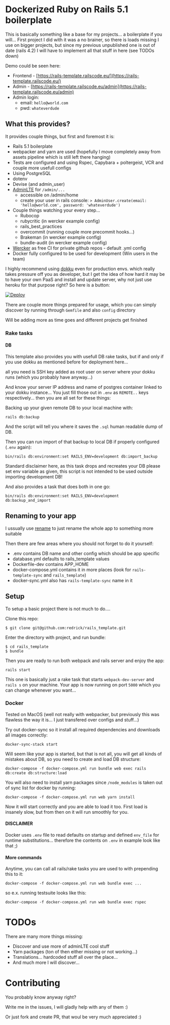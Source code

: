 # Dockerized Ruby on Rails 5.1 boilerplate

This is basically something like a base for my projects... a boilerplate if you will...
First project I did with it was a no brainer, so there is loads missing I use on bigger projects,
but since my previous unpublished one is out of date (rails 4.2) I will have to implement
all that stuff in here (see TODOs down)

Demo could be seen here:

* Frontend - [https://rails-template.railscode.eu/](https://rails-template.railscode.eu/)
* Admin - [https://rails-template.railscode.eu/admin](https://rails-template.railscode.eu/admin)
* Admin login:
  * email: `hello@world.com`
  * pwd: `whateverdude`

## What this provides?

It provides couple things, but first and foremost it is:
* Rails 5.1 boilerplate
* webpacker and yarn are used (hopefully I move completely away from assets
  pipeline which is still left there hanging)
* Tests are configured and using Rspec, Capybara + poltergeist, VCR and couple
  more usefull configs
* Using PostgreSQL
* dotenv
* Devise (and admin_user)
* [AdminLTE](https://adminlte.io/themes/AdminLTE/) for `/admin/...`
  * accessible on /admin/home
  * create your user in rails console: `> AdminUser.create(email: 'hello@world.com', password: 'whateverdude')`
* Couple things watching your every step...
  * Rubocop
  * rubycritic (in wercker example config)
  * rails_best_practices
  * overcommit (running couple more precommit hooks...)
  * Brakeman (in wercker example config)
  * bundle-audit (in wercker example config)
* [Wercker](http://www.wercker.com/) as free CI for private github repos - default .yml config
* Docker fully configured to be used for development (Win users in the team)

I highly recommend using [dokku](https://github.com/dokku/dokku) even for
production envs. which really takes pressure off you as developer, but I get
the idea of how hard it may be to have your own PaaS and install and update
server, why not just use heroku for that purpose right? So here is a button:

[![Deploy](https://www.herokucdn.com/deploy/button.svg)](https://heroku.com/deploy)

There are couple more things prepared for usage, which you can simply discover by running through `Gemfile`
and also `config` directory

Will be adding more as time goes and different projects get finished

### Rake tasks

#### DB

This template also provides you with usefull DB rake tasks, but if and only if
you use dokku as mentioned before for deployment here...

all you need is SSH key added as root user on server where your dokku runs
(which you probably have anyway...)

And know your server IP address and name of postgres container linked to your
dokku instance... You just fill those out in `.env` as `REMOTE..` keys
respectively... then you are all set for these things:

Backing up your given remote DB to your local machine with:

```
rails db:backup
```

And the script will tell you where it saves the `.sql` human readable dump of DB.

Then you can run import of that backup to local DB if properly configured (`.env` again):

```
bin/rails db:environment:set RAILS_ENV=development db:import_backup
```

Standard disclaimer here, as this task drops and recreates your DB please set
env variable as given, this script is not intended to be used outside importing
development DB!

And also provides a task that does both in one go:

```
bin/rails db:environment:set RAILS_ENV=development db:backup_and_import
```

## Renaming to your app

I ussually use [rename](https://github.com/morshedalam/rename) to just rename the whole app to something more suitable

Then there are few areas where you should not forget to do it yourself:

* .env contains DB name and other config which should be app specific
* database.yml defaults to rails_template values
* Dockerfile-dev contains APP_HOME
* docker-compose.yml contains it in more places (look for `rails-template-sync` and `rails_template`)
* docker-sync.yml also has `rails-template-sync` name in it

## Setup

To setup a basic project there is not much to do....

Clone this repo:

```
$ git clone git@github.com:redrick/rails_template.git
```

Enter the directory with project, and run bundle:

```
$ cd rails_template
$ bundle
```

Then you are ready to run both webpack and rails server and enjoy the app:

```
rails start
```

This one is basically just a rake task that starts  `webpack-dev-server` and `rails s` on your machine.
Your app is now running on port `5000` which you can change whenever you
want...

### Docker

Tested on MacOS (well not really with webpacker, but previously this was
flawless the way it is... I just transfered over configs and stuff...)

Try out docker-sync so it install all required dependencies and downloads all images correctly:

```
docker-sync-stack start
```

Will seem like your app is started, but that is not all, you will get all kinds
of mistakes about DB, so you need to create and load DB structure:

```
docker-compose -f docker-compose.yml run bundle web exec rails db:create db:structure:load
```

You will also need to install yarn packages since `/node_modules` is taken out of sync list for docker by running:

```
docker-compose -f docker-compose.yml run web yarn install
```

Now it will start correctly and you are able to load it too.
First load is insanely slow, but from then on it will run smoothly for you.

#### DISCLAIMER

Docker uses `.env` file to read defaults on startup and defined `env_file` for
runtime substitutions... therefore the contents on `.env` in example look like
that ;)

#### More commands

Anytime, you can call all rails/rake tasks you are used to with prepending this
to it:

```
docker-compose -f docker-compose.yml run web bundle exec ...
```

so e.x. running testsuite looks like this:

```
docker-compose -f docker-compose.yml run web bundle exec rspec
```

# TODOs

There are many more things missing:

* Discover and use more of adminLTE cool stuff
* Yarn packages (ton of then either missing or not working...)
* Translations... hardcoded stuff all over the place...
* And much more I will discover...

# Contributing

You probably know anyway right?

Write me in the issues, I will gladly help with any of them :)

Or just fork and create PR, that woul be very much appreciated :)
